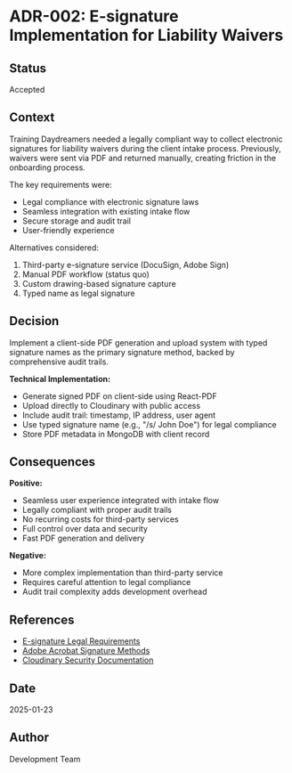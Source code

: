 # ADR-002: E-signature Implementation for Liability Waivers

## Status
Accepted

## Context

Training Daydreamers needed a legally compliant way to collect electronic signatures for liability waivers during the client intake process. Previously, waivers were sent via PDF and returned manually, creating friction in the onboarding process.

The key requirements were:
- Legal compliance with electronic signature laws
- Seamless integration with existing intake flow
- Secure storage and audit trail
- User-friendly experience

Alternatives considered:
1. Third-party e-signature service (DocuSign, Adobe Sign)
2. Manual PDF workflow (status quo)
3. Custom drawing-based signature capture
4. Typed name as legal signature

## Decision

Implement a client-side PDF generation and upload system with typed signature names as the primary signature method, backed by comprehensive audit trails.

**Technical Implementation:**
- Generate signed PDF on client-side using React-PDF
- Upload directly to Cloudinary with public access
- Include audit trail: timestamp, IP address, user agent
- Use typed signature name (e.g., "/s/ John Doe") for legal compliance
- Store PDF metadata in MongoDB with client record

## Consequences

**Positive:**
- Seamless user experience integrated with intake flow
- Legally compliant with proper audit trails
- No recurring costs for third-party services
- Full control over data and security
- Fast PDF generation and delivery

**Negative:**
- More complex implementation than third-party service
- Requires careful attention to legal compliance
- Audit trail complexity adds development overhead

## References

- [E-signature Legal Requirements](https://www.esignact.com/)
- [Adobe Acrobat Signature Methods](https://www.adobe.com/acrobat/how-to/electronic-signatures.html)
- [Cloudinary Security Documentation](https://cloudinary.com/documentation/security)

## Date
2025-01-23

## Author
Development Team

